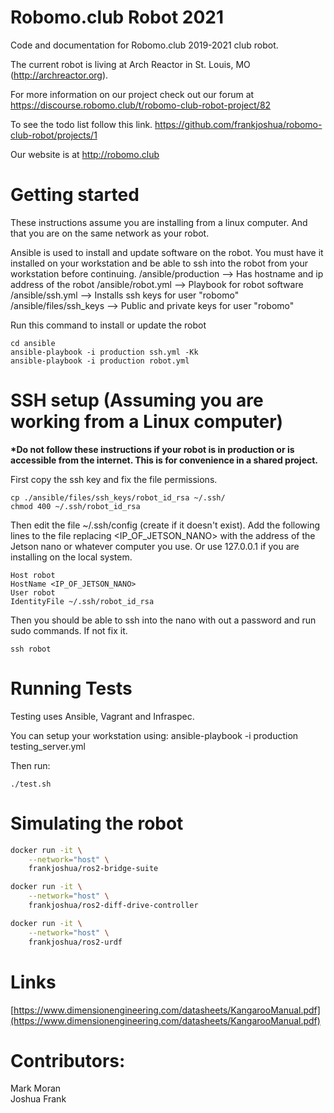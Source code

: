 # Robomo.club Robot 2021

Code and documentation for Robomo.club 2019-2021 club robot.

The current robot is living at Arch Reactor in St. Louis, MO (http://archreactor.org).

For more information on our project check out our forum at https://discourse.robomo.club/t/robomo-club-robot-project/82

To see the todo list follow this link. https://github.com/frankjoshua/robomo-club-robot/projects/1

Our website is at http://robomo.club

# Getting started

These instructions assume you are installing from a linux computer. And that you are on the same network as your robot.

Ansible is used to install and update software on the robot. You must have it installed on your workstation and be able to ssh into the robot from your workstation before continuing.
/ansible/production --> Has hostname and ip address of the robot
/ansible/robot.yml --> Playbook for robot software
/ansible/ssh.yml --> Installs ssh keys for user "robomo"
/ansible/files/ssh_keys --> Public and private keys for user "robomo"

Run this command to install or update the robot
```
cd ansible
ansible-playbook -i production ssh.yml -Kk
ansible-playbook -i production robot.yml
```

# SSH setup (Assuming you are working from a Linux computer)

**\*Do not follow these instructions if your robot is in production or is accessible from the internet. This is for convenience in a shared project.**

First copy the ssh key and fix the file permissions.

```
cp ./ansible/files/ssh_keys/robot_id_rsa ~/.ssh/
chmod 400 ~/.ssh/robot_id_rsa
```

Then edit the file ~/.ssh/config (create if it doesn't exist).
Add the following lines to the file replacing <IP_OF_JETSON_NANO> with the address of the Jetson nano or whatever computer you use. Or use 127.0.0.1 if you are installing on the local system.

```
Host robot
HostName <IP_OF_JETSON_NANO>
User robot
IdentityFile ~/.ssh/robot_id_rsa
```

Then you should be able to ssh into the nano with out a password and run sudo commands. If not fix it.

```
ssh robot
```

# Running Tests

Testing uses Ansible, Vagrant and Infraspec.

You can setup your workstation using:
ansible-playbook -i production testing_server.yml

Then run:

```
./test.sh
```

# Simulating the robot

```bash
docker run -it \
    --network="host" \
    frankjoshua/ros2-bridge-suite
```

```bash
docker run -it \
    --network="host" \
    frankjoshua/ros2-diff-drive-controller
```

```bash
docker run -it \
    --network="host" \
    frankjoshua/ros2-urdf
```

# Links

[https://www.dimensionengineering.com/datasheets/KangarooManual.pdf](https://www.dimensionengineering.com/datasheets/KangarooManual.pdf)

# Contributors:

Mark Moran<br>
Joshua Frank
